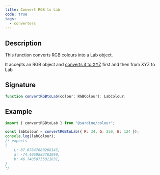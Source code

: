 ```yaml
---
title: Convert RGB to Lab
code: true
tags:
  - converters
---
```


## Description

This function converts RGB colours into a Lab object.

It accepts an RGB object and [converts it to XYZ](/docs/convert-rgb-to-xyz) first and then from XYZ to Lab

## Signature

```typescript
function convertRGBtoLab(colour: RGBColour): LabColour;
```

## Example

```javascript
import { convertRGBtoLab } from "@sardine/colour";

const labColour = convertRGBtoLab({ R: 34, G: 250, B: 124 });
console.log(labColour);
/* expects 
{
    L: 87.07847680208145,
    a: -74.4060883781999,
    b: 46.74058735821831,
}
*/
```
